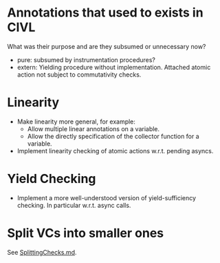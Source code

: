 # Annotations that used to exists in CIVL

What was their purpose and are they subsumed or unnecessary now?

* pure: subsumed by instrumentation procedures?
* extern: Yielding procedure without implementation. Attached atomic action not
  subject to commutativity checks.

# Linearity

* Make linearity more general, for example:
  * Allow multiple linear annotations on a variable.
  * Allow the directly specification of the collector function for a variable.
* Implement linearity checking of atomic actions w.r.t. pending asyncs.

# Yield Checking

* Implement a more well-understood version of yield-sufficiency checking. In
  particular w.r.t. async calls.

# Split VCs into smaller ones

See [SplittingChecks.md](SplittingChecks.md).
